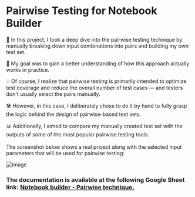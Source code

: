 # Pairwise Testing for Notebook Builder

🧪 In this project, I took a deep dive into the pairwise testing technique by manually breaking down input combinations into pairs and building my own test set.

🎯 My goal was to gain a better understanding of how this approach actually works in practice.

💡 Of course, I realize that pairwise testing is primarily intended to optimize test coverage and reduce the overall number of test cases — and testers don't usually select the pairs manually.

🛠️ However, in this case, I deliberately chose to do it by hand to fully grasp the logic behind the design of pairwise-based test sets.

📊 Additionally, I aimed to compare my manually created test set with the outputs of some of the most popular pairwise testing tools.
<br><br>
The screenshot below shows a real project along with the selected input parameters that will be used for pairwise testing:

![image](https://github.com/user-attachments/assets/cb33b71a-f5c6-4d55-8137-f45114919307)

<h3>The documentation is available at the following Google Sheet link: <a href="https://docs.google.com/spreadsheets/d/1Rk-eSZzawtvajTL1QjHO15g6cs-MaCUBxRG4q2XFpEA/edit?usp=sharing" target="_blank">Notebook builder - Pairwise technique.</a></h3>



